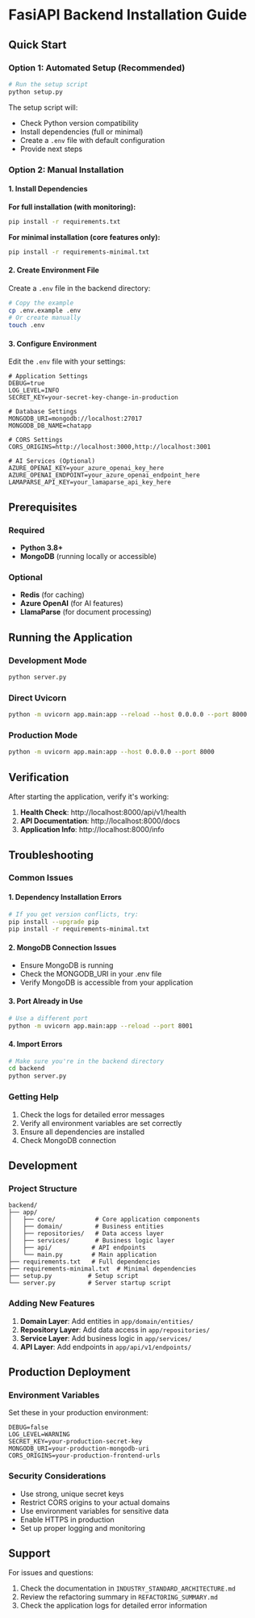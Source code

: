 # FasiAPI Backend Installation Guide

## Quick Start

### Option 1: Automated Setup (Recommended)

```bash
# Run the setup script
python setup.py
```

The setup script will:
- Check Python version compatibility
- Install dependencies (full or minimal)
- Create a `.env` file with default configuration
- Provide next steps

### Option 2: Manual Installation

#### 1. Install Dependencies

**For full installation (with monitoring):**
```bash
pip install -r requirements.txt
```

**For minimal installation (core features only):**
```bash
pip install -r requirements-minimal.txt
```

#### 2. Create Environment File

Create a `.env` file in the backend directory:

```bash
# Copy the example
cp .env.example .env
# Or create manually
touch .env
```

#### 3. Configure Environment

Edit the `.env` file with your settings:

```env
# Application Settings
DEBUG=true
LOG_LEVEL=INFO
SECRET_KEY=your-secret-key-change-in-production

# Database Settings
MONGODB_URI=mongodb://localhost:27017
MONGODB_DB_NAME=chatapp

# CORS Settings
CORS_ORIGINS=http://localhost:3000,http://localhost:3001

# AI Services (Optional)
AZURE_OPENAI_KEY=your_azure_openai_key_here
AZURE_OPENAI_ENDPOINT=your_azure_openai_endpoint_here
LAMAPARSE_API_KEY=your_lamaparse_api_key_here
```

## Prerequisites

### Required
- **Python 3.8+**
- **MongoDB** (running locally or accessible)

### Optional
- **Redis** (for caching)
- **Azure OpenAI** (for AI features)
- **LlamaParse** (for document processing)

## Running the Application

### Development Mode
```bash
python server.py
```

### Direct Uvicorn
```bash
python -m uvicorn app.main:app --reload --host 0.0.0.0 --port 8000
```

### Production Mode
```bash
python -m uvicorn app.main:app --host 0.0.0.0 --port 8000
```

## Verification

After starting the application, verify it's working:

1. **Health Check**: http://localhost:8000/api/v1/health
2. **API Documentation**: http://localhost:8000/docs
3. **Application Info**: http://localhost:8000/info

## Troubleshooting

### Common Issues

#### 1. Dependency Installation Errors
```bash
# If you get version conflicts, try:
pip install --upgrade pip
pip install -r requirements-minimal.txt
```

#### 2. MongoDB Connection Issues
- Ensure MongoDB is running
- Check the MONGODB_URI in your .env file
- Verify MongoDB is accessible from your application

#### 3. Port Already in Use
```bash
# Use a different port
python -m uvicorn app.main:app --reload --port 8001
```

#### 4. Import Errors
```bash
# Make sure you're in the backend directory
cd backend
python server.py
```

### Getting Help

1. Check the logs for detailed error messages
2. Verify all environment variables are set correctly
3. Ensure all dependencies are installed
4. Check MongoDB connection

## Development

### Project Structure
```
backend/
├── app/
│   ├── core/           # Core application components
│   ├── domain/         # Business entities
│   ├── repositories/   # Data access layer
│   ├── services/       # Business logic layer
│   ├── api/           # API endpoints
│   └── main.py        # Main application
├── requirements.txt   # Full dependencies
├── requirements-minimal.txt  # Minimal dependencies
├── setup.py          # Setup script
└── server.py         # Server startup script
```

### Adding New Features

1. **Domain Layer**: Add entities in `app/domain/entities/`
2. **Repository Layer**: Add data access in `app/repositories/`
3. **Service Layer**: Add business logic in `app/services/`
4. **API Layer**: Add endpoints in `app/api/v1/endpoints/`

## Production Deployment

### Environment Variables
Set these in your production environment:

```env
DEBUG=false
LOG_LEVEL=WARNING
SECRET_KEY=your-production-secret-key
MONGODB_URI=your-production-mongodb-uri
CORS_ORIGINS=your-production-frontend-urls
```

### Security Considerations
- Use strong, unique secret keys
- Restrict CORS origins to your actual domains
- Use environment variables for sensitive data
- Enable HTTPS in production
- Set up proper logging and monitoring

## Support

For issues and questions:
1. Check the documentation in `INDUSTRY_STANDARD_ARCHITECTURE.md`
2. Review the refactoring summary in `REFACTORING_SUMMARY.md`
3. Check the application logs for detailed error information
